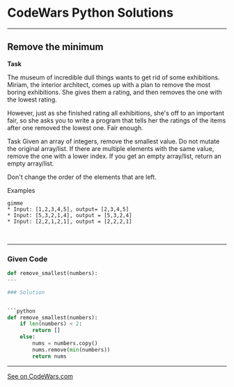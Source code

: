 # CodeWars Python Solutions

---

## Remove the minimum

**Task**

The museum of incredible dull things wants to get rid of some exhibitions. Miriam, the interior architect, comes up with a plan to remove the most boring exhibitions. She gives them a rating, and then removes the one with the lowest rating.

However, just as she finished rating all exhibitions, she's off to an important fair, so she asks you to write a program that tells her the ratings of the items after one removed the lowest one. Fair enough.

Task
Given an array of integers, remove the smallest value. Do not mutate the original array/list. If there are multiple elements with the same value, remove the one with a lower index. If you get an empty array/list, return an empty array/list.

Don't change the order of the elements that are left.

Examples

```
gimme
* Input: [1,2,3,4,5], output= [2,3,4,5]
* Input: [5,3,2,1,4], output = [5,3,2,4]
* Input: [2,2,1,2,1], output = [2,2,2,1]
```

<br>

---

### Given Code


```python
def remove_smallest(numbers):
---

### Solution


```python
def remove_smallest(numbers):
    if len(numbers) < 2:
        return []
    else:
        nums = numbers.copy()
        nums.remove(min(numbers))
        return nums
```


---


[See on CodeWars.com](https://www.codewars.com/kata/563cf89eb4747c5fb100001b/train/python)
